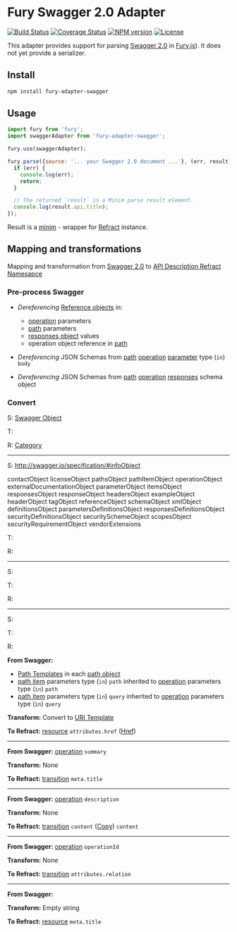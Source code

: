 # Fury Swagger 2.0 Adapter

[![Build Status](https://img.shields.io/travis/apiaryio/fury-adapter-swagger.svg)](https://travis-ci.org/apiaryio/fury-adapter-swagger) [![Coverage Status](https://img.shields.io/coveralls/apiaryio/fury-adapter-swagger.svg)](https://coveralls.io/r/apiaryio/fury-adapter-swagger) [![NPM version](https://img.shields.io/npm/v/fury-adapter-swagger.svg)](https://www.npmjs.org/package/fury-adapter-swagger) [![License](https://img.shields.io/npm/l/fury-adapter-swagger.svg)](https://www.npmjs.org/package/fury-adapter-swagger)

This adapter provides support for parsing [Swagger 2.0](http://swagger.io/) in [Fury.js](https://github.com/apiaryio/fury.js)). It does not yet provide a serializer.

## Install

```sh
npm install fury-adapter-swagger
```

## Usage

```js
import fury from 'fury';
import swaggerAdapter from 'fury-adapter-swagger';

fury.use(swaggerAdapter);

fury.parse({source: '... your Swagger 2.0 document ...'}, (err, result) => {
  if (err) {
    console.log(err);
    return;
  }

  // The returned `result` is a Minim parse result element.
  console.log(result.api.title);
});
```

Result is a [minim](https://github.com/refractproject/refract-spec/blob/master/namespaces/api-description-namespace.md) - wrapper for [Refract](https://github.com/refractproject/refract-spec) instance.

## Mapping and transformations

Mapping and transformation from [Swagger 2.0](http://swagger.io/specification) to [API Description Refract Namesapce](https://github.com/refractproject/refract-spec/blob/master/namespaces/api-description-namespace.md)

### Pre-process Swagger

- *Dereferencing* [Reference objects][reference] in:
  - [operation][operation] parameters
  - [path][path] parameters
  - [responses object][response] values
  - operation object reference in [path][path]

- *Dereferencing* JSON Schemas from [path](#pathsObject) [operation][operation] [parameter][parameters] type (`in`) `body`

- *Dereferencing* JSON Schemas from [path][path] [operation][operation] [responses][response] schema object

### Convert



S: [Swagger Object](http://swagger.io/specification/#swaggerObject)

T:

R: [Category](https://github.com/refractproject/refract-spec/blob/master/namespaces/api-description-namespace.md#category-element)

- - -

S: http://swagger.io/specification/#infoObject

contactObject
licenseObject
pathsObject
pathItemObject
operationObject
externalDocumentationObject
parameterObject
itemsObject
responsesObject
responseObject
headersObject
exampleObject
headerObject
tagObject
referenceObject
schemaObject
xmlObject
definitionsObject
parametersDefinitionsObject
responsesDefinitionsObject
securityDefinitionsObject
securitySchemeObject
scopesObject
securityRequirementObject
vendorExtensions

T:

R:

- - -

S:

T:

R:



- - -

S:

T:

R:


**From Swagger:**
  - [Path Templates][path_templates] in each [path object][path]
  - [path item][path_item] parameters type (`in`) `path` inherited to [operation][operation] parameters type (`in`) `path`
  - [path item][path_item] parameters type (`in`) `query` inherited to [operation][operation] parameters type (`in`) `query`


**Transform:** Convert to [URI Template](https://tools.ietf.org/html/rfc6570)

**To Refract:** [resource][resource] `attributes.href` ([Href][href-type])

- - -

**From Swagger:** [operation][operation] `summary`

**Transform:** None

**To Refract:** [transition][transition] `meta.title`

- - -

**From Swagger:** [operation][operation] `description`

**Transform:** None

**To Refract:** [transition][transition] `content` ([Copy](https://github.com/refractproject/refract-spec/blob/master/namespaces/api-description-namespace.md#copy-element)) `content`

- - -

**From Swagger:** [operation][operation] `operationId`

**Transform:** None

**To Refract:** [transition][transition] `attributes.relation`

- - -

**From Swagger:**

**Transform:** Empty string

**To Refract:** [resource][resource] `meta.title`




[path]: http://swagger.io/specification/#pathsObject
[path_item]: http://swagger.io/specification/#pathItemObject
[path_templates]: http://swagger.io/specification/#pathTemplating
[operation]: http://swagger.io/specification/#operationObject
[parameters]: http://swagger.io/specification/#parameterObject
[responses]: http://swagger.io/specification/#responsesDefinitionsObject
[response]: http://swagger.io/specification/#responseObject
[reference]: http://swagger.io/specification/#referenceObject


[resource]: https://github.com/refractproject/refract-spec/blob/master/namespaces/api-description-namespace.md#resource-element
[transition]: https://github.com/refractproject/refract-spec/blob/master/namespaces/api-description-namespace.md#transition-element
[href-type]: https://github.com/refractproject/refract-spec/blob/master/namespaces/api-description-namespace.md#href-string

